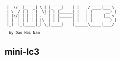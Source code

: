 
      __  __ _____ _   _ _____      _      _____ ____  
     |  \/  |_   _| \ | |_   _|    | |    / ____|___ \ 
     | \  / | | | |  \| | | |______| |   | |      __) |
     | |\/| | | | | . ` | | |______| |   | |     |__ < 
     | |  | |_| |_| |\  |_| |_     | |___| |____ ___) |
     |_|  |_|_____|_| \_|_____|    |______\_____|____/ 

      by Dao Hai Nam


# mini-lc3
